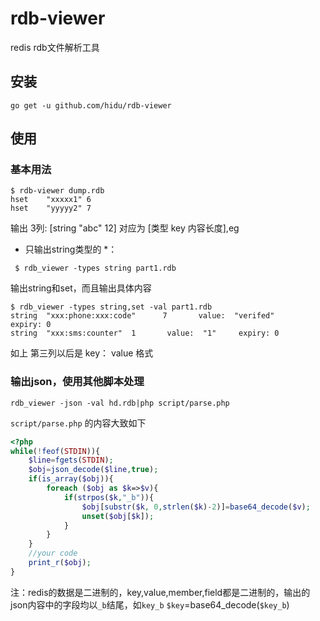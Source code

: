 # rdb-viewer

redis rdb文件解析工具 


## 安装
```
go get -u github.com/hidu/rdb-viewer
```

## 使用

### 基本用法
```
$ rdb-viewer dump.rdb
hset    "xxxxx1" 6
hset    "yyyyy2" 7
```

输出 3列: [string "abc" 12] 对应为 [类型 key 内容长度],eg  


* 只输出string类型的 *：  
```
 $ rdb_viewer -types string part1.rdb
```

输出string和set，而且输出具体内容  
```
$ rdb_viewer -types string,set -val part1.rdb
string  "xxx:phone:xxx:code"      7       value:  "verifed"       expiry: 0
string  "xxx:sms:counter"  1       value:  "1"     expiry: 0
```

如上 第三列以后是 key： value 格式  

### 输出json，使用其他脚本处理

```
rdb_viewer -json -val hd.rdb|php script/parse.php 
```


`script/parse.php` 的内容大致如下
```php
<?php
while(!feof(STDIN)){
    $line=fgets(STDIN);
    $obj=json_decode($line,true);
    if(is_array($obj)){
        foreach ($obj as $k=>$v){
            if(strpos($k,"_b")){
                $obj[substr($k, 0,strlen($k)-2)]=base64_decode($v);
                unset($obj[$k]);
            }
        }
    }
    //your code
    print_r($obj);
}
```
注：redis的数据是二进制的，key,value,member,field都是二进制的，输出的json内容中的字段均以`_b`结尾，如`key_b`
`$key`=base64_decode(`$key_b`)


